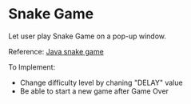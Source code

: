 # Snake Game
Let user play Snake Game on a pop-up window.

Reference: [Java snake game](https://youtu.be/bI6e6qjJ8JQ)

To Implement:
- Change difficulty level by chaning "DELAY" value
- Be able to start a new game after Game Over
